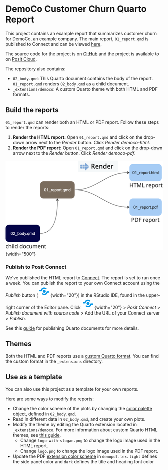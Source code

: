 # DemoCo Customer Churn Quarto Report

This project contains an example report that summarizes customer churn for DemoCo, an example company. The main report, `01_report.qmd` is published to Connect and can be viewed [here](https://colorado.posit.co/rsc/demoCo-churn/).

The source code for the project is on [GitHub](https://github.com/rstudio/demo-co-quarto-report) and the project is available to on [Posit Cloud](https://posit.cloud/content/6644960).

The repository also contains:

-   `02_body.qmd`: This Quarto document contains the body of the report. `01_report.qmd` renders `02_body.qmd` as a child document.
-   `_extensions/democo`: A custom Quarto theme with both HTML and PDF formats.

## Build the reports

`01_report.qmd` can render both an HTML or PDF report. Follow these steps to render the reports:

1.  **Render the HTML report:** Open `01_report.qmd` and click on the drop-down arrow next to the *Render* button. Click *Render* *democo-html*.
2.  **Render the PDF report:** Open `01_report.qmd` and click on the drop-down arrow next to the *Render* button. Click *Render* *democo-pdf*.

![](images/diagram.png){width="500"}

### Publish to Posit Connect

We've published the HTML report to [Connect](https://colorado.posit.co/rsc/demoCo-churn/). The report is set to run once a week. You can publish the report to your own Connect account using the *Publish* button (![](images/publish-button.png){width="20"}) in the RStudio IDE, found in the upper-right corner of the Editor pane. Click ![](images/publish-button.png){width="20"} \> *Posit Connect* \> *Publish document with source code* \> Add the URL of your Connect server \> *Publish*.

See this [guide](https://quarto.org/docs/publishing/rstudio-connect.html) for publishing Quarto documents for more details.

## Themes

Both the HTML and PDF reports use a [custom Quarto format](https://quarto.org/docs/extensions/formats.html). You can find the custom format in the `_extensions` directory.

## Use as a template

You can also use this project as a template for your own reports.

Here are some ways to modify the reports:

-   Change the color scheme of the plots by changing the [color palette object](https://github.com/rstudio/demo-co-quarto-report/blob/587c5eb6c543aaf9e7702ec3f0ab6ce2fb77476e/02_body.qmd#L11), defined in `02_body.qmd`.
-   Read in different data in `02_body.qmd`, and create your own plots.
-   Modify the theme by editing the Quarto extension located in `_extensions/democo`. For more information about custom Quarto HTML themes, see [this guide](https://quarto.org/docs/output-formats/html-themes.html).
    -   Change `logo-with-slogan.png` to change the logo image used in the HTML report.
    -   Change `logo.png` to change the logo image used in the PDF report.
-   Update the PDF [extension color scheme](https://github.com/rstudio/demo-co-quarto-report/blob/587c5eb6c543aaf9e7702ec3f0ab6ce2fb77476e/_extensions/demopdf/demopdf.tex#L15) in `demopdf.tex`. `light` defines the side panel color and `dark` defines the title and heading font color
